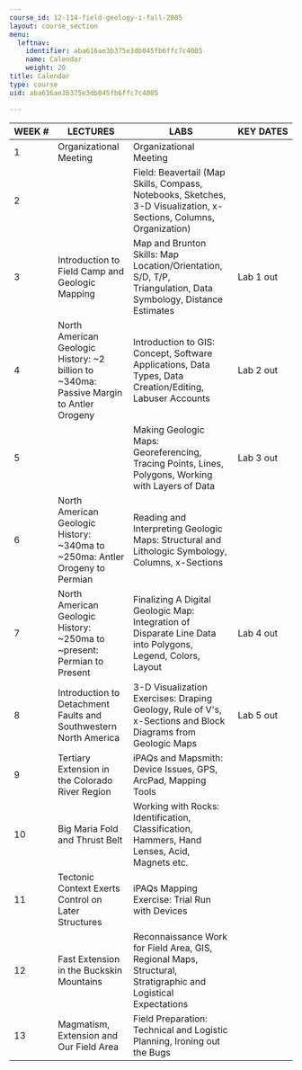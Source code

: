 ```yaml
---
course_id: 12-114-field-geology-i-fall-2005
layout: course_section
menu:
  leftnav:
    identifier: aba616ae3b375e3db045fb6ffc7c4005
    name: Calendar
    weight: 20
title: Calendar
type: course
uid: aba616ae3b375e3db045fb6ffc7c4005

---
```


| WEEK # | LECTURES | LABS | KEY DATES |
| --- | --- | --- | --- |
| 1 | Organizational Meeting | Organizational Meeting |  |
| 2 |  | Field: Beavertail (Map Skills, Compass, Notebooks, Sketches, 3-D Visualization, x-Sections, Columns, Organization) |  |
| 3 | Introduction to Field Camp and Geologic Mapping | Map and Brunton Skills: Map Location/Orientation, S/D, T/P, Triangulation, Data Symbology, Distance Estimates | Lab 1 out |
| 4 | North American Geologic History: ~2 billion to ~340ma: Passive Margin to Antler Orogeny | Introduction to GIS: Concept, Software Applications, Data Types, Data Creation/Editing, Labuser Accounts | Lab 2 out |
| 5 |  | Making Geologic Maps: Georeferencing, Tracing Points, Lines, Polygons, Working with Layers of Data | Lab 3 out |
| 6 | North American Geologic History: ~340ma to ~250ma: Antler Orogeny to Permian | Reading and Interpreting Geologic Maps: Structural and Lithologic Symbology, Columns, x-Sections |  |
| 7 | North American Geologic History: ~250ma to ~present: Permian to Present | Finalizing A Digital Geologic Map: Integration of Disparate Line Data into Polygons, Legend, Colors, Layout | Lab 4 out |
| 8 | Introduction to Detachment Faults and Southwestern North America | 3-D Visualization Exercises: Draping Geology, Rule of V's, x-Sections and Block Diagrams from Geologic Maps | Lab 5 out |
| 9 | Tertiary Extension in the Colorado River Region | iPAQs and Mapsmith: Device Issues, GPS, ArcPad, Mapping Tools |  |
| 10 | Big Maria Fold and Thrust Belt | Working with Rocks: Identification, Classification, Hammers, Hand Lenses, Acid, Magnets etc. |  |
| 11 | Tectonic Context Exerts Control on Later Structures | iPAQs Mapping Exercise: Trial Run with Devices |  |
| 12 | Fast Extension in the Buckskin Mountains | Reconnaissance Work for Field Area, GIS, Regional Maps, Structural, Stratigraphic and Logistical Expectations |  |
| 13 | Magmatism, Extension and Our Field Area | Field Preparation: Technical and Logistic Planning, Ironing out the Bugs |